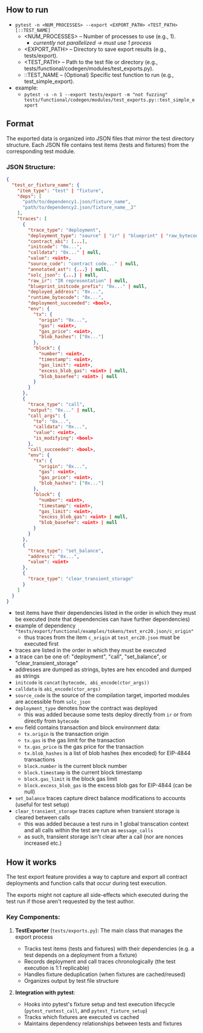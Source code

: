   
## How to run  
- `pytest -n <NUM_PROCESSES> --export <EXPORT_PATH> <TEST_PATH>[::TEST_NAME] `  
  - <NUM_PROCESSES> – Number of processes to use (e.g., 1).   
    - *currently not parallelized -> must use 1 process*  
  - <EXPORT_PATH> – Directory to save export results (e.g., tests/export).  
  - <TEST_PATH> – Path to the test file or directory (e.g., tests/functional/codegen/modules/test_exports.py).  
  - ::TEST_NAME – (Optional) Specific test function to run (e.g., test_simple_export).  
- example:  
  - `pytest -s -n 1 --export tests/export -m "not fuzzing" tests/functional/codegen/modules/test_exports.py::test_simple_export`  
  
## Format  
  
The exported data is organized into JSON files that mirror the test directory structure. Each JSON file contains test items (tests and fixtures) from the corresponding test module.  
  
### JSON Structure:  
  
```json  
{
  "test_or_fixture_name": {
    "item_type": "test" | "fixture",
    "deps": [
      "path/to/dependency1.json/fixture_name",
      "path/to/dependency2.json/fixture_name__2"
    ],
    "traces": [
      {
        "trace_type": "deployment",
        "deployment_type": "source" | "ir" | "blueprint" | "raw_bytecode",
        "contract_abi": [...],
        "initcode": "0x...",
        "calldata": "0x..." | null,
        "value": <uint>,
        "source_code": "contract code..." | null,
        "annotated_ast": {...} | null,
        "solc_json": {...} | null,
        "raw_ir": "IR representation" | null,
        "blueprint_initcode_prefix": "0x..." | null,
        "deployed_address": "0x...",
        "runtime_bytecode": "0x...",
        "deployment_succeeded": <bool>,
        "env": {
          "tx": {
            "origin": "0x...",
            "gas": <uint>,
            "gas_price": <uint>,
            "blob_hashes": ["0x..."]
          },
          "block": {
            "number": <uint>,
            "timestamp": <uint>,
            "gas_limit": <uint>,
            "excess_blob_gas": <uint> | null,
            "blob_basefee": <uint> | null
          }
        }
      },
      {
        "trace_type": "call",
        "output": "0x..." | null,
        "call_args": {
          "to": "0x...",
          "calldata": "0x...",
          "value": <uint>,
          "is_modifying": <bool>
        },
        "call_succeeded": <bool>,
        "env": {
          "tx": {
            "origin": "0x...",
            "gas": <uint>,
            "gas_price": <uint>,
            "blob_hashes": ["0x..."]
          },
          "block": {
            "number": <uint>,
            "timestamp": <uint>,
            "gas_limit": <uint>,
            "excess_blob_gas": <uint> | null,
            "blob_basefee": <uint> | null
          }
        }
      },
      {
        "trace_type": "set_balance",
        "address": "0x...",
        "value": <uint>
      },
      {
        "trace_type": "clear_transient_storage"
      }
    ]
  }
}
```  
- test items have their dependencies listed in the order in which they must be executed (note that dependencies can have further dependencies)
- example of dependency `"tests/export/functional/examples/tokens/test_erc20.json/c_origin"`
  - thus traces from the item `c_origin` at `test_erc20.json` must be executed first
- traces are listed in the order in which they must be executed
- a trace can be one of: "deployment", "call", "set_balance", or "clear_transient_storage"
- addresses are dumped as strings, bytes are hex encoded and dumped as strings
- `initcode` is `concat(bytecode, abi_encode(ctor_args))`
- `calldata` is `abi_encode(ctor_args)`
- `source_code` is the source of the compilation target, imported modules are accessible from `solc_json`
- `deployment_type` denotes how the contract was deployed
  - this was added because some tests deploy directly from `ir` or from directly from `bytecode`
- `env` field contains transaction and block environment data:
  - `tx.origin` is the transaction origin
  - `tx.gas` is the gas limit for the transaction
  - `tx.gas_price` is the gas price for the transaction
  - `tx.blob_hashes` is a list of blob hashes (hex encoded) for EIP-4844 transactions
  - `block.number` is the current block number
  - `block.timestamp` is the current block timestamp
  - `block.gas_limit` is the block gas limit
  - `block.excess_blob_gas` is the excess blob gas for EIP-4844 (can be null)
- `set_balance` traces capture direct balance modifications to accounts (useful for test setup)
- `clear_transient_storage` traces capture when transient storage is cleared between calls
  - this was added because a test runs in 1 global transcation context and all calls within the test are run as `message_calls`
  - as such, transient storage isn't clear after a call (nor are nonces increased etc.)

  
## How it works  
  
The test export feature provides a way to capture and export all contract deployments and function calls that occur during test execution.   
  
The exports might not capture all side-effects which executed during the test run if those aren't requested by the test author.  
  
### Key Components:  
  
1. **TestExporter** (`tests/exports.py`): The main class that manages the export process  
   - Tracks test items (tests and fixtures) with their dependencies (e.g. a test depends on a deployment from a fixture)  
   - Records deployment and call traces chronologically (the test execution is 1:1 replicable)  
   - Handles fixture deduplication (when fixtures are cached/reused)  
   - Organizes output by test file structure  
  
2. **Integration with pytest**:   
   - Hooks into pytest's fixture setup and test execution lifecycle (`pytest_runtest_call`, and `pytest_fixture_setup`)  
   - Tracks which fixtures are executed vs cached  
   - Maintains dependency relationships between tests and fixtures
